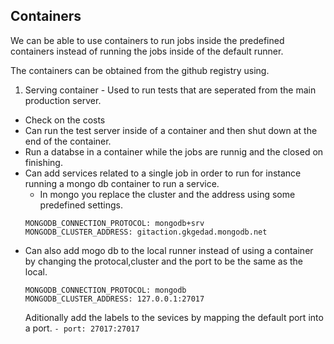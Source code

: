 ## Containers
We can be able to use containers to run jobs inside the predefined containers instead of running the jobs inside of the default runner.

The containers can be obtained from the github registry using.

1. Serving container - Used to run tests that are seperated from the main production server.
- Check on the costs
- Can run the test server inside of a container and then shut down at the end of the container.
- Run a databse in a container while the jobs are runnig and the closed on finishing.
- Can add services related to a single job in order to run for instance running a mongo db container to run a service.
    - In mongo you replace the cluster and the address using some predefined settings.
    ```
    MONGODB_CONNECTION_PROTOCOL: mongodb+srv
    MONGODB_CLUSTER_ADDRESS: gitaction.gkgedad.mongodb.net
    ```
- Can also add mogo db to the local runner instead of using a container by changing the protocal,cluster and the port to be the same as the local.
    ```
    MONGODB_CONNECTION_PROTOCOL: mongodb
    MONGODB_CLUSTER_ADDRESS: 127.0.0.1:27017
    ```
    Aditionally add the labels to the sevices by mapping the default port into a port. 
    `- port: 27017:27017`
